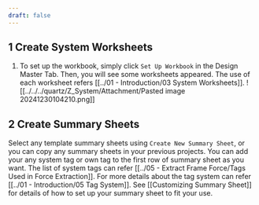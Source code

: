 ```yaml
---
draft: false
---
```

## 1	Create System Worksheets
1. To set up the workbook, simply click  `Set Up Workbook` in the Design Master Tab. Then, you will see some worksheets appeared. The use of each worksheet refers [[../01 - Introduction/03 System Worksheets]]. 
![[../../../quartz/Z_System/Attachment/Pasted image 20241230104210.png]]
## 2	Create Summary Sheets
Select any template summary sheets using `Create New Summary Sheet`, or you can copy any summary sheets in your previous projects.
You can add your any system tag or own tag to the first row of summary sheet as you want. The list of system tags can refer [[../05 - Extract Frame Force/Tags Used in Force Extraction]]. For more details about the tag system can refer [[../01 - Introduction/05 Tag System]]. See [[Customizing Summary Sheet]] for details of how to set up your summary sheet to fit your use.

